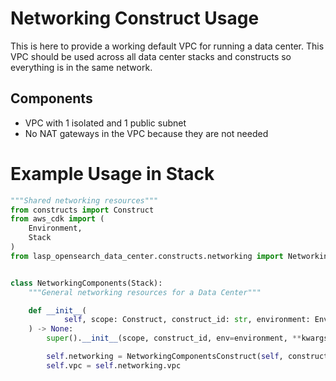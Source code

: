 # Networking Construct Usage

This is here to provide a working default VPC for running a data center. This VPC should be used across all 
data center stacks and constructs so everything is in the same network.

## Components

- VPC with 1 isolated and 1 public subnet
- No NAT gateways in the VPC because they are not needed

# Example Usage in Stack

```python
"""Shared networking resources"""
from constructs import Construct
from aws_cdk import (
    Environment,
    Stack
)
from lasp_opensearch_data_center.constructs.networking import NetworkingComponentsConstruct


class NetworkingComponents(Stack):
    """General networking resources for a Data Center"""

    def __init__(
            self, scope: Construct, construct_id: str, environment: Environment, **kwargs
    ) -> None:
        super().__init__(scope, construct_id, env=environment, **kwargs)

        self.networking = NetworkingComponentsConstruct(self, construct_id)
        self.vpc = self.networking.vpc
```
